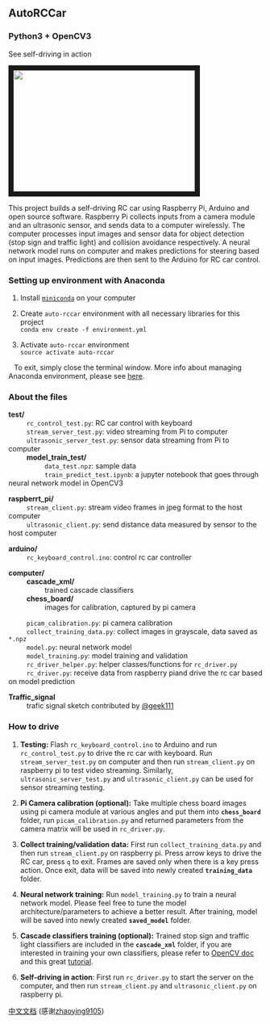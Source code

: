 ## AutoRCCar
### Python3 + OpenCV3

See self-driving in action  

<a href="http://www.youtube.com/watch?feature=player_embedded&v=BBwEF6WBUQs
" target="_blank"><img src="http://img.youtube.com/vi/BBwEF6WBUQs/0.jpg" width="360" height="240" border="10" /></a>

This project builds a self-driving RC car using Raspberry Pi, Arduino and open source software. Raspberry Pi collects inputs from a camera module and an ultrasonic sensor, and sends data to a computer wirelessly. The computer processes input images and sensor data for object detection (stop sign and traffic light) and collision avoidance respectively. A neural network model runs on computer and makes predictions for steering based on input images. Predictions are then sent to the Arduino for RC car control. 
  
### Setting up environment with Anaconda
  1. Install [`miniconda`](https://conda.io/miniconda.html) on your computer
  2. Create `auto-rccar` environment with all necessary libraries for this project  
     ```conda env create -f environment.yml```
     
  3. Activate `auto-rccar` environment  
     ```source activate auto-rccar```
  
  &ensp; To exit, simply close the terminal window. More info about managing Anaconda environment, please see [here](https://conda.io/docs/user-guide/tasks/manage-environments.html).
  
### About the files
**test/**  
  &emsp; &emsp; `rc_control_test.py`: RC car control with keyboard  
  &emsp; &emsp;  `stream_server_test.py`: video streaming from Pi to computer  
  &emsp; &emsp;  `ultrasonic_server_test.py`: sensor data streaming from Pi to computer  
  &emsp; &emsp;  **model_train_test/**  
      &emsp; &emsp;  &emsp; &emsp; `data_test.npz`: sample data  
      &emsp; &emsp;  &emsp; &emsp; `train_predict_test.ipynb`: a jupyter notebook that goes through neural network model in OpenCV3  
  
**raspberrt_pi/**    
  &emsp; &emsp;  `stream_client.py`:        stream video frames in jpeg format to the host computer  
  &emsp; &emsp;  `ultrasonic_client.py`:    send distance data measured by sensor to the host computer  
  
**arduino/**  
  &emsp; &emsp;  `rc_keyboard_control.ino`: control rc car controller  
  
**computer/**    
  &emsp; &emsp;  **cascade_xml/**  
      &emsp; &emsp;  &emsp; &emsp;  trained cascade classifiers  
  &emsp; &emsp;  **chess_board/**   
      &emsp; &emsp;  &emsp; &emsp;  images for calibration, captured by pi camera  
      
  &emsp; &emsp;  `picam_calibration.py`:     pi camera calibration  
  &emsp; &emsp;  `collect_training_data.py`: collect images in grayscale, data saved as `*.npz`  
  &emsp; &emsp;  `model.py`:                 neural network model  
  &emsp; &emsp;  `model_training.py`:        model training and validation  
  &emsp; &emsp;  `rc_driver_helper.py`:      helper classes/functions for `rc_driver.py`  
  &emsp; &emsp;  `rc_driver.py`:             receive data from raspberry piand drive the rc car based on model prediction
  
**Traffic_signal**  
  &emsp; &emsp;  trafic signal sketch contributed by [@geek111](https://github.com/geek1111)


### How to drive
1. **Testing:** Flash `rc_keyboard_control.ino` to Arduino and run `rc_control_test.py` to drive the rc car with keyboard. Run `stream_server_test.py` on computer and then run `stream_client.py` on raspberry pi to test video streaming. Similarly, `ultrasonic_server_test.py` and `ultrasonic_client.py` can be used for sensor streaming testing.   

2. **Pi Camera calibration (optional):** Take multiple chess board images using pi camera module at various angles and put them into **`chess_board`** folder, run `picam_calibration.py` and returned parameters from the camera matrix will be used in `rc_driver.py`.

3. **Collect training/validation data:** First run `collect_training_data.py` and then run `stream_client.py` on raspberry pi. Press arrow keys to drive the RC car, press `q` to exit. Frames are saved only when there is a key press action. Once exit, data will be saved into newly created **`training_data`** folder.

4. **Neural network training:** Run `model_training.py` to train a neural network model. Please feel free to tune the model architecture/parameters to achieve a better result. After training, model will be saved into newly created **`saved_model`** folder.

5. **Cascade classifiers training (optional):** Trained stop sign and traffic light classifiers are included in the **`cascade_xml`** folder, if you are interested in training your own classifiers, please refer to [OpenCV doc](http://docs.opencv.org/doc/user_guide/ug_traincascade.html) and this great [tutorial](http://coding-robin.de/2013/07/22/train-your-own-opencv-haar-classifier.html).

6. **Self-driving in action**: First run `rc_driver.py` to start the server on the computer, and then run `stream_client.py` and `ultrasonic_client.py` on raspberry pi. 

[中文文档](https://github.com/zhaoying9105/AutoRCCar) (感谢[zhaoying9105](https://github.com/zhaoying9105))
